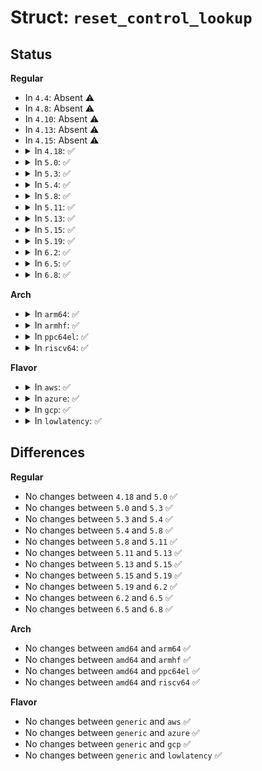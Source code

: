 # Struct: <code>reset_control_lookup</code>

## Status
<b>Regular</b>
<ul>
<li>
In <code>4.4</code>: Absent ⚠️
</li>
<li>
In <code>4.8</code>: Absent ⚠️
</li>
<li>
In <code>4.10</code>: Absent ⚠️
</li>
<li>
In <code>4.13</code>: Absent ⚠️
</li>
<li>
In <code>4.15</code>: Absent ⚠️
</li>
<li>
<details>
<summary>In <code>4.18</code>: ✅</summary>

```c
struct reset_control_lookup {
    struct list_head list;
    const char *provider;
    unsigned int index;
    const char *dev_id;
    const char *con_id;
};
```
</details>
</li>
<li>
<details>
<summary>In <code>5.0</code>: ✅</summary>

```c
struct reset_control_lookup {
    struct list_head list;
    const char *provider;
    unsigned int index;
    const char *dev_id;
    const char *con_id;
};
```
</details>
</li>
<li>
<details>
<summary>In <code>5.3</code>: ✅</summary>

```c
struct reset_control_lookup {
    struct list_head list;
    const char *provider;
    unsigned int index;
    const char *dev_id;
    const char *con_id;
};
```
</details>
</li>
<li>
<details>
<summary>In <code>5.4</code>: ✅</summary>

```c
struct reset_control_lookup {
    struct list_head list;
    const char *provider;
    unsigned int index;
    const char *dev_id;
    const char *con_id;
};
```
</details>
</li>
<li>
<details>
<summary>In <code>5.8</code>: ✅</summary>

```c
struct reset_control_lookup {
    struct list_head list;
    const char *provider;
    unsigned int index;
    const char *dev_id;
    const char *con_id;
};
```
</details>
</li>
<li>
<details>
<summary>In <code>5.11</code>: ✅</summary>

```c
struct reset_control_lookup {
    struct list_head list;
    const char *provider;
    unsigned int index;
    const char *dev_id;
    const char *con_id;
};
```
</details>
</li>
<li>
<details>
<summary>In <code>5.13</code>: ✅</summary>

```c
struct reset_control_lookup {
    struct list_head list;
    const char *provider;
    unsigned int index;
    const char *dev_id;
    const char *con_id;
};
```
</details>
</li>
<li>
<details>
<summary>In <code>5.15</code>: ✅</summary>

```c
struct reset_control_lookup {
    struct list_head list;
    const char *provider;
    unsigned int index;
    const char *dev_id;
    const char *con_id;
};
```
</details>
</li>
<li>
<details>
<summary>In <code>5.19</code>: ✅</summary>

```c
struct reset_control_lookup {
    struct list_head list;
    const char *provider;
    unsigned int index;
    const char *dev_id;
    const char *con_id;
};
```
</details>
</li>
<li>
<details>
<summary>In <code>6.2</code>: ✅</summary>

```c
struct reset_control_lookup {
    struct list_head list;
    const char *provider;
    unsigned int index;
    const char *dev_id;
    const char *con_id;
};
```
</details>
</li>
<li>
<details>
<summary>In <code>6.5</code>: ✅</summary>

```c
struct reset_control_lookup {
    struct list_head list;
    const char *provider;
    unsigned int index;
    const char *dev_id;
    const char *con_id;
};
```
</details>
</li>
<li>
<details>
<summary>In <code>6.8</code>: ✅</summary>

```c
struct reset_control_lookup {
    struct list_head list;
    const char *provider;
    unsigned int index;
    const char *dev_id;
    const char *con_id;
};
```
</details>
</li>
</ul>
<b>Arch</b>
<ul>
<li>
<details>
<summary>In <code>arm64</code>: ✅</summary>

```c
struct reset_control_lookup {
    struct list_head list;
    const char *provider;
    unsigned int index;
    const char *dev_id;
    const char *con_id;
};
```
</details>
</li>
<li>
<details>
<summary>In <code>armhf</code>: ✅</summary>

```c
struct reset_control_lookup {
    struct list_head list;
    const char *provider;
    unsigned int index;
    const char *dev_id;
    const char *con_id;
};
```
</details>
</li>
<li>
<details>
<summary>In <code>ppc64el</code>: ✅</summary>

```c
struct reset_control_lookup {
    struct list_head list;
    const char *provider;
    unsigned int index;
    const char *dev_id;
    const char *con_id;
};
```
</details>
</li>
<li>
<details>
<summary>In <code>riscv64</code>: ✅</summary>

```c
struct reset_control_lookup {
    struct list_head list;
    const char *provider;
    unsigned int index;
    const char *dev_id;
    const char *con_id;
};
```
</details>
</li>
</ul>
<b>Flavor</b>
<ul>
<li>
<details>
<summary>In <code>aws</code>: ✅</summary>

```c
struct reset_control_lookup {
    struct list_head list;
    const char *provider;
    unsigned int index;
    const char *dev_id;
    const char *con_id;
};
```
</details>
</li>
<li>
<details>
<summary>In <code>azure</code>: ✅</summary>

```c
struct reset_control_lookup {
    struct list_head list;
    const char *provider;
    unsigned int index;
    const char *dev_id;
    const char *con_id;
};
```
</details>
</li>
<li>
<details>
<summary>In <code>gcp</code>: ✅</summary>

```c
struct reset_control_lookup {
    struct list_head list;
    const char *provider;
    unsigned int index;
    const char *dev_id;
    const char *con_id;
};
```
</details>
</li>
<li>
<details>
<summary>In <code>lowlatency</code>: ✅</summary>

```c
struct reset_control_lookup {
    struct list_head list;
    const char *provider;
    unsigned int index;
    const char *dev_id;
    const char *con_id;
};
```
</details>
</li>
</ul>

## Differences
<b>Regular</b>
<ul>
<li>
No changes between <code>4.18</code> and <code>5.0</code> ✅
</li>
<li>
No changes between <code>5.0</code> and <code>5.3</code> ✅
</li>
<li>
No changes between <code>5.3</code> and <code>5.4</code> ✅
</li>
<li>
No changes between <code>5.4</code> and <code>5.8</code> ✅
</li>
<li>
No changes between <code>5.8</code> and <code>5.11</code> ✅
</li>
<li>
No changes between <code>5.11</code> and <code>5.13</code> ✅
</li>
<li>
No changes between <code>5.13</code> and <code>5.15</code> ✅
</li>
<li>
No changes between <code>5.15</code> and <code>5.19</code> ✅
</li>
<li>
No changes between <code>5.19</code> and <code>6.2</code> ✅
</li>
<li>
No changes between <code>6.2</code> and <code>6.5</code> ✅
</li>
<li>
No changes between <code>6.5</code> and <code>6.8</code> ✅
</li>
</ul>
<b>Arch</b>
<ul>
<li>
No changes between <code>amd64</code> and <code>arm64</code> ✅
</li>
<li>
No changes between <code>amd64</code> and <code>armhf</code> ✅
</li>
<li>
No changes between <code>amd64</code> and <code>ppc64el</code> ✅
</li>
<li>
No changes between <code>amd64</code> and <code>riscv64</code> ✅
</li>
</ul>
<b>Flavor</b>
<ul>
<li>
No changes between <code>generic</code> and <code>aws</code> ✅
</li>
<li>
No changes between <code>generic</code> and <code>azure</code> ✅
</li>
<li>
No changes between <code>generic</code> and <code>gcp</code> ✅
</li>
<li>
No changes between <code>generic</code> and <code>lowlatency</code> ✅
</li>
</ul>
